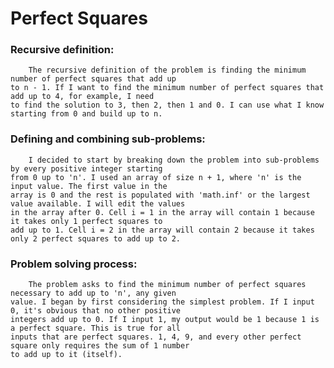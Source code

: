 # Perfect Squares

### Recursive definition:
		The recursive definition of the problem is finding the minimum number of perfect squares that add up
	to n - 1. If I want to find the minimum number of perfect squares that add up to 4, for example, I need
	to find the solution to 3, then 2, then 1 and 0. I can use what I know starting from 0 and build up to n.
	
### Defining and combining sub-problems:
		I decided to start by breaking down the problem into sub-problems by every positive integer starting
	from 0 up to 'n'. I used an array of size n + 1, where 'n' is the input value. The first value in the 
	array is 0 and the rest is populated with 'math.inf' or the largest value available. I will edit the values 
	in the array after 0. Cell i = 1 in the array will contain 1 because it takes only 1 perfect squares to 
	add up to 1. Cell i = 2 in the array will contain 2 because it takes only 2 perfect squares to add up to 2.

### Problem solving process:
		The problem asks to find the minimum number of perfect squares necessary to add up to 'n', any given
	value. I began by first considering the simplest problem. If I input 0, it's obvious that no other positive 
	integers add up to 0. If I input 1, my output would be 1 because 1 is a perfect square. This is true for all 
	inputs that are perfect squares. 1, 4, 9, and every other perfect square only requires the sum of 1 number 
	to add up to it (itself).
